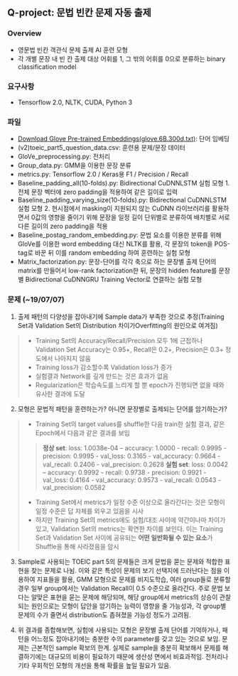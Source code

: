﻿## Q-project: 문법 빈칸 문제 자동 출제

### Overview
- 영문법 빈칸 객관식 문제 출제 AI 훈련 모형
- 각 개별 문장 내 빈 칸 출제 대상 어휘를 1, 그 밖의 어휘를 0으로 분류하는 binary classification model

### 요구사항
- Tensorflow 2.0, NLTK, CUDA, Python 3 

### 파일
- [Download Glove Pre-trained Embeddings(glove.6B.300d.txt)](nlp.stanford.edu/data/glove.6B.zip): 단어 임베딩
- (v2)toeic_part5_question_data.csv: 훈련용 문제/문장 데이터
- GloVe_preprocessing.py: 전처리
- Group_data.py: GMM을 이용한 문장 분류
- metrics.py: Tensorflow 2.0 / Keras용 F1 / Precision / Recall
- Baseline_padding_all(10-folds).py: Bidirectional CuDNNLSTM 실험 모형 1. 전체 문장 벡터에 zero padding을 적용하여 같은 길이로 입력
- Baseline_padding_varying_size(10-folds).py: Bidirectional CuDNNLSTM 실험 모형 2. 현시점에서 masking이 지원되지 않는 CuDNN 라이브러리를 활용하면서 0값의 영향을 줄이기 위해 문장을 일정 길이 단위별로 분류하여 배치별로 서로 다른 길이의 zero padding을 적용
- Baseline_postag_random_embedding.py: 문법 요소를 이용한 분류를 위해 GloVe를 이용한 word embedding 대신 NLTK를 활용, 각 문장의 token을 POS-tag로 바꾼 뒤 이를 random embedding 하여 훈련하는 실험 모형
- Matrix_factorization.py: 문장-단어를 각각 축으로 하는 문장별 출제 단어의 matrix를 만들어서 low-rank factorization한 뒤, 문장의 hidden feature를 문장별 Bidirectional CuDNNGRU Training Vector로 연결하는 실험 모형

### 문제 (~19/07/07)
1. 출제 패턴의 다양성을 잡아내기에 Sample data가 부족한 것으로 추정(Training Set과 Validation Set의 Distribution 차이가Overfitting의 원인으로 여겨짐)
> - Training Set의 Accuracy/Recall/Precision 모두 1에 근접하나 Validation Set Accuracy는 0.95+, Recall은 0.2+, Precision은 0.3+ 정도에서 나아지지 않음
> - Training loss가 감소할수록 Validation loss가 증가
> - 실험결과 Network를 깊게 만드는 것은 효과가 없음 
> - Regularization은 학습속도를 느리게 할 뿐 epoch가 진행되면 없을 때와 유사한 결과에 도달

2. 모형은 문법적 패턴을 훈련하는가? 아니면 문장별로 출제되는 단어를 암기하는가?
> - Training Set의 target values를 shuffle한 다음 train한 실험 결과, 같은 Epoch에서 다음과 같은 결과를 보임
> 
>> **정상 set**: loss: 1.0038e-04 – accuracy: 1.0000 - recall: 0.9995 - precision: 0.9995  - val_loss: 0.3165 - val_accuracy: 0.9664 - val_recall: 0.2406 - val_precision: 0.2628
>> **실험 set**: loss: 0.0042 – accuracy: 0.9992 - recall: 0.9738 - precision: 0.9921  - val_loss: 0.4164 - val_accuracy: 0.9573 - val_recall: 0.0543 - val_precision: 0.0582
> - Training Set에서 metrics가 일정 수준 이상으로 올라간다는 것은 모형이 일정 수준은 답 자체를 외우고 있음을 시사
> - 하지만 Training Set의 metrics에도 실험/대조 사이에  약간이나마 차이가 있고, Validation Set의 metrics는 확연한 차이를 보인다. 이는 Training Set과 Validation Set 사이에 공유되는 **어떤 일반화될 수 있는 요소**가 Shuffle을 통해 사라졌음을 암시

3. Sample로 사용되는 TOEIC part 5의 문제들은 크게 문법을 묻는 문제와 적합한 표현을 찾는 문제로 나뉨. 이와 같은 특성이 문제의 보기 선택지에 드러난다는 점을 이용하여 지표들을 활용, GMM 모형으로 문제를 비지도학습, 여러 group들로 분류할 경우 일부 group에서는 Validation Recall이 0.5 수준으로 올라간다. 주로 문법 보다는 알맞은 표현을 묻는 문제에 해당되며, 해당 group에서 metrics의 상승이 관찰되는 원인으로는 모형이 답안을 암기하는 능력이 영향을 줄 가능성과, 각 group별 문제의 수가 줄면서 distribution도 좁혀졌을 가능성 정도가 고려됨.

4. 위 결과를 종합해보면, 실험에 사용되는 모형은 문장별 출제 단어를 기억하거나, 패턴을 어느정도 잡아내기에는 충분한 수의 parameter를 갖고 있는 것으로 보임. 문제는 근본적인 sample 확보의 한계. 실제로 sample을 충분히 확보해서 문제를 해결하기에는 대규모의 비용이 필요하기 때문에 생산성 면에서 비효과적임. 전처리나 기타 우회적인 모형의 개선을 통해 확률을 높일 필요가 있음.
